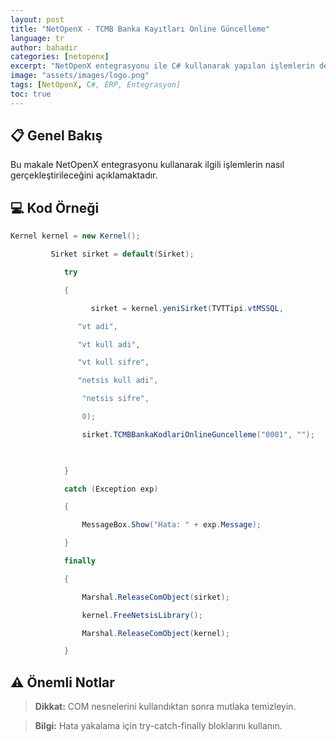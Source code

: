 ```yaml
---
layout: post
title: "NetOpenX - TCMB Banka Kayıtları Online Güncelleme"
language: tr
author: bahadir
categories: [netopenx]
excerpt: "NetOpenX entegrasyonu ile C# kullanarak yapılan işlemlerin detaylı açıklaması ve örnek kodları."
image: "assets/images/logo.png"
tags: [NetOpenX, C#, ERP, Entegrasyon]
toc: true
---
```


## 📋 Genel Bakış

Bu makale NetOpenX entegrasyonu kullanarak ilgili işlemlerin nasıl gerçekleştirileceğini açıklamaktadır.

## 💻 Kod Örneği

```csharp
Kernel kernel = new Kernel();

         Sirket sirket = default(Sirket);

            try

            {

                  sirket = kernel.yeniSirket(TVTTipi.vtMSSQL,

               "vt adi",

               "vt kull adi",

               "vt kull sifre",

               "netsis kull adi",

                "netsis sifre",

                0);

                sirket.TCMBBankaKodlariOnlineGuncelleme("0001", "");

 

            }

            catch (Exception exp)

            {

                MessageBox.Show("Hata: " + exp.Message);

            }

            finally

            {

                Marshal.ReleaseComObject(sirket);

                kernel.FreeNetsisLibrary();

                Marshal.ReleaseComObject(kernel);

            } 
```


## ⚠️ Önemli Notlar

> **Dikkat:** COM nesnelerini kullandıktan sonra mutlaka temizleyin.

> **Bilgi:** Hata yakalama için try-catch-finally bloklarını kullanın.
